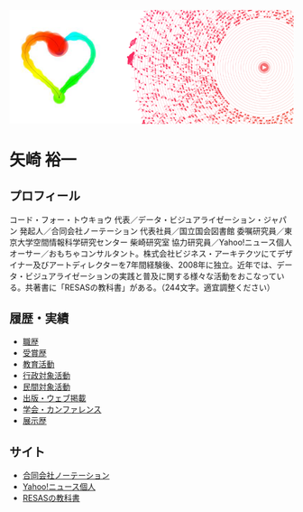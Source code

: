 ![イメージ画像](feature.png)

# 矢崎 裕一

## プロフィール

コード・フォー・トウキョウ 代表／データ・ビジュアライゼーション・ジャパン 発起人／合同会社ノーテーション 代表社員／国立国会図書館 委嘱研究員／東京大学空間情報科学研究センター 柴崎研究室 協力研究員／Yahoo!ニュース個人オーサー／おもちゃコンサルタント。株式会社ビジネス・アーキテクツにてデザイナー及びアートディレクターを7年間経験後、2008年に独立。近年では、データ・ビジュアライゼーションの実践と普及に関する様々な活動をおこなっている。共著書に「RESASの教科書」がある。（244文字。適宜調整ください）

## 履歴・実績

- [職歴](職歴.md) 
- [受賞歴](受賞歴.md) 
- [教育活動](教育活動.md) 
- [行政対象活動](行政対象活動.md) 
- [民間対象活動](民間対象活動.md) 
- [出版・ウェブ掲載](出版ウェブ掲載.md) 
- [学会・カンファレンス](学会カンファレンス.md) 
- [展示歴](展示歴.md) 

## サイト
- [合同会社ノーテーション](http://notation.co.jp/) 
- [Yahoo!ニュース個人](https://news.yahoo.co.jp/byline/yazakiyuichi/) 
- [RESASの教科書](https://eb.store.nikkei.com/asp/ShowSeriesDetail.do?seriesId=D2-00254300B) 
